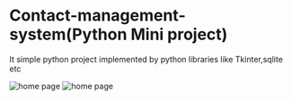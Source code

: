 <h1 align="cemter">Contact-management-system(Python Mini project)</h1>
<p>It simple python project implemented by python libraries like Tkinter,sqlite etc </p>
<img href="img1.png" alt="home page">
<img href="img1.png" alt="home page">

